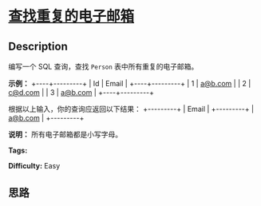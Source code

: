 # [查找重复的电子邮箱][title]

## Description

编写一个 SQL 查询，查找 `Person` 表中所有重复的电子邮箱。

**示例：**
            +----+---------+    | Id | Email   |    +----+---------+    | 1  | a@b.com |    | 2  | c@d.com |    | 3  | a@b.com |    +----+---------+    

根据以上输入，你的查询应返回以下结果：
            +---------+    | Email   |    +---------+    | a@b.com |    +---------+    

**说明：** 所有电子邮箱都是小写字母。


**Tags:** 

**Difficulty:** Easy

## 思路

[title]: https://leetcode-cn.com/problems/duplicate-emails
